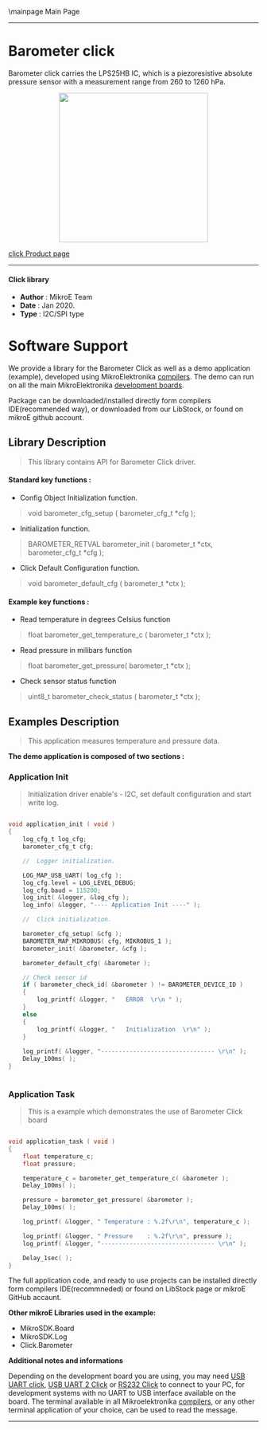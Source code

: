 \mainpage Main Page
 
---
# Barometer click

Barometer click carries the LPS25HB IC, which is a piezoresistive absolute pressure sensor with a measurement range from 260 to 1260 hPa.

<p align="center">
  <img src="https://download.mikroe.com/images/click_for_ide/barometer_click.png" height=300px>
</p>

[click Product page](<https://www.mikroe.com/barometer-click>)

---


#### Click library 

- **Author**        : MikroE Team
- **Date**          : Jan 2020.
- **Type**          : I2C/SPI type


# Software Support

We provide a library for the Barometer Click 
as well as a demo application (example), developed using MikroElektronika 
[compilers](https://shop.mikroe.com/compilers). 
The demo can run on all the main MikroElektronika [development boards](https://shop.mikroe.com/development-boards).

Package can be downloaded/installed directly form compilers IDE(recommended way), or downloaded from our LibStock, or found on mikroE github account. 

## Library Description

> This library contains API for Barometer Click driver.

#### Standard key functions :

- Config Object Initialization function.
> void barometer_cfg_setup ( barometer_cfg_t *cfg ); 
 
- Initialization function.
> BAROMETER_RETVAL barometer_init ( barometer_t *ctx, barometer_cfg_t *cfg );

- Click Default Configuration function.
> void barometer_default_cfg ( barometer_t *ctx );


#### Example key functions :

- Read temperature in degrees Celsius function
> float barometer_get_temperature_c ( barometer_t *ctx );
 
- Read pressure in milibars function
> float barometer_get_pressure( barometer_t *ctx );

- Check sensor status function
> uint8_t barometer_check_status ( barometer_t *ctx );

## Examples Description

> This application measures temperature and pressure data. 

**The demo application is composed of two sections :**

### Application Init 

> Initialization driver enable's - I2C, set default configuration and start write log.

```c

void application_init ( void )
{
    log_cfg_t log_cfg;
    barometer_cfg_t cfg;

    //  Logger initialization.

    LOG_MAP_USB_UART( log_cfg );
    log_cfg.level = LOG_LEVEL_DEBUG;
    log_cfg.baud = 115200;
    log_init( &logger, &log_cfg );
    log_info( &logger, "---- Application Init ----" );

    //  Click initialization.

    barometer_cfg_setup( &cfg );
    BAROMETER_MAP_MIKROBUS( cfg, MIKROBUS_1 );
    barometer_init( &barometer, &cfg );

    barometer_default_cfg( &barometer );

    // Check sensor id
    if ( barometer_check_id( &barometer ) != BAROMETER_DEVICE_ID )
    {
        log_printf( &logger, "   ERROR  \r\n " );
    }
    else
    {
        log_printf( &logger, "   Initialization  \r\n" );
    }
        
    log_printf( &logger, "-------------------------------- \r\n" );
    Delay_100ms( );
}
  
```

### Application Task

> This is a example which demonstrates the use of Barometer Click board 

```c

void application_task ( void )
{
    float temperature_c;
    float pressure;

    temperature_c = barometer_get_temperature_c( &barometer );
    Delay_100ms( );

    pressure = barometer_get_pressure( &barometer );
    Delay_100ms( );

    log_printf( &logger, " Temperature : %.2f\r\n", temperature_c );

    log_printf( &logger, " Pressure    : %.2f\r\n", pressure );
    log_printf( &logger, "-------------------------------- \r\n" );

    Delay_1sec( );
}

```

The full application code, and ready to use projects can be  installed directly form compilers IDE(recommneded) or found on LibStock page or mikroE GitHub accaunt.

**Other mikroE Libraries used in the example:** 

- MikroSDK.Board
- MikroSDK.Log
- Click.Barometer

**Additional notes and informations**

Depending on the development board you are using, you may need 
[USB UART click](https://shop.mikroe.com/usb-uart-click), 
[USB UART 2 Click](https://shop.mikroe.com/usb-uart-2-click) or 
[RS232 Click](https://shop.mikroe.com/rs232-click) to connect to your PC, for 
development systems with no UART to USB interface available on the board. The 
terminal available in all Mikroelektronika 
[compilers](https://shop.mikroe.com/compilers), or any other terminal application 
of your choice, can be used to read the message.



---
